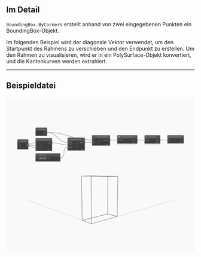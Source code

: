 ## Im Detail
`BoundingBox.ByCorners` erstellt anhand von zwei eingegebenen Punkten ein BoundingBox-Objekt.

Im folgenden Beispiel wird der diagonale Vektor verwendet, um den Startpunkt des Rahmens zu verschieben und den Endpunkt zu erstellen. Um den Rahmen zu visualisieren, wird er in ein PolySurface-Objekt konvertiert, und die Kantenkurven werden extrahiert.

___
## Beispieldatei

![ByCorners](./Autodesk.DesignScript.Geometry.BoundingBox.ByCorners_img.jpg)

